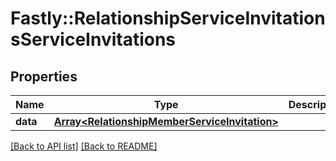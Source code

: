 # Fastly::RelationshipServiceInvitationsServiceInvitations

## Properties

| Name | Type | Description | Notes |
| ---- | ---- | ----------- | ----- |
| **data** | [**Array&lt;RelationshipMemberServiceInvitation&gt;**](RelationshipMemberServiceInvitation.md) |  | [optional] |

[[Back to API list]](../../README.md#endpoints) [[Back to README]](../../README.md)

